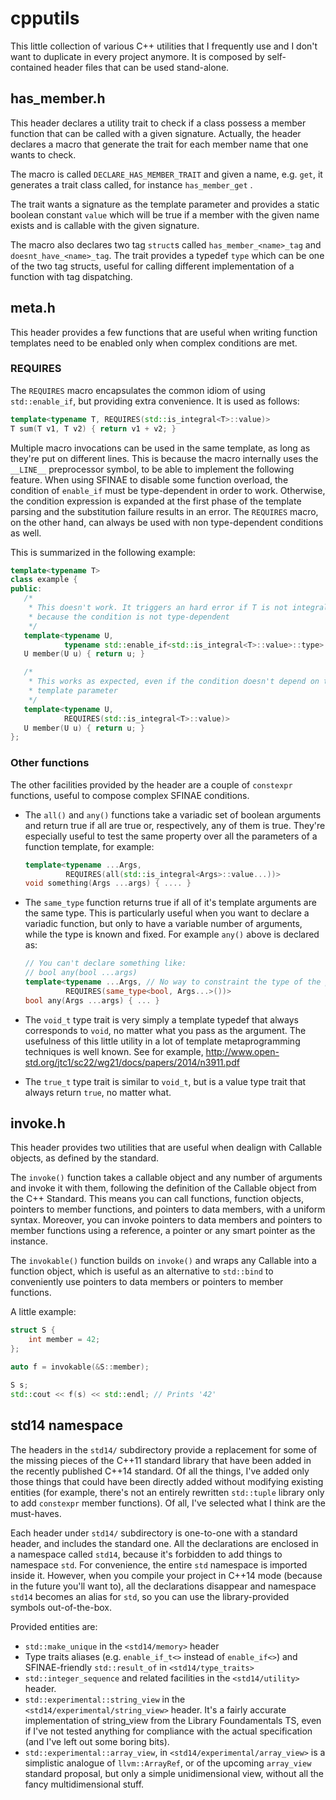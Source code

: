 cpputils
========

This little collection of various C++ utilities that I frequently use and I 
don't want to duplicate in every project anymore. It is composed by 
self-contained header files that can be used stand-alone.

## has_member.h
This header declares a utility trait to check if a class possess a member 
function that can be called with a given signature. Actually, the header 
declares a macro that generate the trait for each member name that one wants 
to check.

The macro is called ```DECLARE_HAS_MEMBER_TRAIT``` and given a name, 
e.g. ```get```, it generates a trait class called, for instance 
 ```has_member_get``` . 

The trait wants a signature as the template parameter and provides a static 
boolean constant ```value``` which will be true if a member with the given 
name exists and is callable with the given signature.

The macro also declares two tag ```struct```s called 
 ```has_member_<name>_tag``` and ```doesnt_have_<name>_tag```.
The trait provides a typedef ```type``` which can be one of the two tag 
structs, useful for calling different implementation of a function with tag 
dispatching.

## meta.h

This header provides a few functions that are useful when writing function 
templates need to be enabled only when complex conditions are met.

### REQUIRES

The ```REQUIRES``` macro encapsulates the common idiom of using 
 ```std::enable_if```, but providing extra convenience. 
It is used as follows:
```cpp
template<typename T, REQUIRES(std::is_integral<T>::value)>
T sum(T v1, T v2) { return v1 + v2; }
```

Multiple macro invocations can be used in the same template, as long as they're
put on different lines. This is because the macro internally uses the 
 ```__LINE__``` preprocessor symbol, to be able to implement the following
feature. When using SFINAE to disable some function overload, the condition of 
 ```enable_if``` must be type-dependent in order to work. Otherwise, the 
condition expression is expanded at the first phase of the template parsing and
the substitution failure results in an error. The ```REQUIRES``` macro, on the
other hand, can always be used with non type-dependent conditions as well.

This is summarized in the following example:
```cpp
template<typename T>
class example {
public:
   /*
    * This doesn't work. It triggers an hard error if T is not integral,
    * because the condition is not type-dependent
    */
   template<typename U, 
            typename std::enable_if<std::is_integral<T>::value>::type>
   U member(U u) { return u; }

   /*
    * This works as expected, even if the condition doesn't depend on the
    * template parameter
    */
   template<typename U, 
            REQUIRES(std::is_integral<T>::value)>
   U member(U u) { return u; }   
};
```

### Other functions

The other facilities provided by the header are a couple of ```constexpr```
functions, useful to compose complex SFINAE conditions.

* The ```all()``` and ```any()``` functions take a variadic set of boolean
  arguments and return true if all are true or, respectively, any of them is 
  true. They're especially useful to test the same property over all the
  parameters of a function template, for example:
  ```cpp
  template<typename ...Args,
           REQUIRES(all(std::is_integral<Args>::value...))>
  void something(Args ...args) { .... }
  ```

* The ```same_type``` function returns true if all of it's template
  arguments are the same type. This is particularly useful when you want to
  declare a variadic function, but only to have a variable number of arguments,
  while the type is known and fixed. For example ```any()``` above is declared
  as:
  ```cpp
  // You can't declare something like:
  // bool any(bool ...args)
  template<typename ...Args, // No way to constraint the type of the pack
           REQUIRES(same_type<bool, Args...>())>
  bool any(Args ...args) { ... }
  ```

* The ```void_t``` type trait is very simply a template typedef that always 
  corresponds to ```void```, no matter what you pass as the argument. The
  usefulness of this little utility in a lot of template metaprogramming
  techniques is well known. See for example, 
  http://www.open-std.org/jtc1/sc22/wg21/docs/papers/2014/n3911.pdf

* The ```true_t``` type trait is similar to ```void_t```, but is a value
  type trait that always return ```true```, no matter what.

## invoke.h
This header provides two utilities that are useful when dealign with Callable
objects, as defined by the standard.

The ```invoke()``` function takes a callable object and any number of arguments
and invoke it with them, following the definition of the Callable object from
the C++ Standard. This means you can call functions, function objects, 
pointers to member functions, and pointers to data members, with a uniform
syntax. Moreover, you can invoke pointers to data members and pointers to 
member functions using a reference, a pointer or any smart pointer as the instance.

The ```invokable()``` function builds on ```invoke()``` and wraps any Callable
into a function object, which is useful as an alternative to ```std::bind``` to
conveniently use pointers to data members or pointers to member functions.

A little example:
```cpp
struct S {
    int member = 42;
};

auto f = invokable(&S::member);

S s;
std::cout << f(s) << std::endl; // Prints '42'

```

## std14 namespace

The headers in the ```std14/``` subdirectory provide a replacement for some of 
the missing pieces of the C++11 standard library that have been added in the 
recently published C++14 standard. Of all the things, I've added only those 
things that could have been directly added without modifying existing entities
(for example, there's not an entirely rewritten ```std::tuple``` library only
to add ```constexpr``` member functions). Of all, I've selected what I think 
are the must-haves.

Each header under ```std14/``` subdirectory is one-to-one with a standard 
header, and includes the standard one. All the declarations are enclosed in a 
namespace called ```std14```, because it's forbidden to add things to 
namespace ```std```. For convenience, the entire ```std``` namespace is 
imported inside it. However, when you compile your project in C++14 mode 
(because in the future you'll want to), all the declarations disappear and 
namespace ```std14``` becomes an alias for ```std```, so you can use the 
library-provided symbols out-of-the-box.

Provided entities are:
- ```std::make_unique``` in the ```<std14/memory>``` header
- Type traits aliases (e.g. ```enable_if_t<>``` instead of ```enable_if<>```)
  and SFINAE-friendly ```std::result_of``` in ```<std14/type_traits>```
- ```std::integer_sequence``` and related facilities in the ```<std14/utility>```
  header.
- ```std::experimental::string_view``` in the ```<std14/experimental/string_view>```
  header.
  It's a fairly accurate implementation of string_view from the Library
  Foundamentals TS, even if I've not tested anything for compliance with the
  actual specification (and I've left out some boring bits). 
- ```std::experimental::array_view```, in ```<std14/experimental/array_view>```
  is a simplistic analogue of ```llvm::ArrayRef```, or of the upcoming
  ```array_view``` standard proposal, but only a simple unidimensional view,
  without all the fancy multidimensional stuff.
